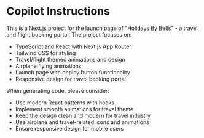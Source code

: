 # Copilot Instructions

<!-- Use this file to provide workspace-specific custom instructions to Copilot. For more details, visit https://code.visualstudio.com/docs/copilot/copilot-customization#_use-a-githubcopilotinstructionsmd-file -->

This is a Next.js project for the launch page of "Holidays By Bells" - a travel and flight booking portal. The project focuses on:

- TypeScript and React with Next.js App Router
- Tailwind CSS for styling
- Travel/flight themed animations and design
- Airplane flying animations
- Launch page with deploy button functionality
- Responsive design for travel booking portal

When generating code, please consider:
- Use modern React patterns with hooks
- Implement smooth animations for travel theme
- Keep the design clean and modern for travel industry
- Use airplane and travel-related icons and animations
- Ensure responsive design for mobile users

